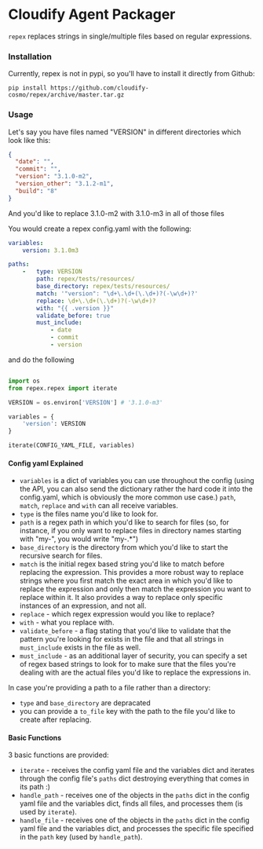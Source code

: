 Cloudify Agent Packager
=======================

`repex` replaces strings in single/multiple files based on regular expressions.

### Installation

Currently, repex is not in pypi, so you'll have to install it directly from Github:

```shell
pip install https://github.com/cloudify-cosmo/repex/archive/master.tar.gz
```

### Usage

Let's say you have files named "VERSION" in different directories which look like this:

```json
{
  "date": "",
  "commit": "",
  "version": "3.1.0-m2",
  "version_other": "3.1.2-m1",
  "build": "8"
}
```

And you'd like to replace 3.1.0-m2 with 3.1.0-m3 in all of those files

You would create a repex config.yaml with the following:

```yaml
variables:
    version: 3.1.0m3

paths:
    -   type: VERSION
        path: repex/tests/resources/
        base_directory: repex/tests/resources/
        match: '"version": "\d+\.\d+(\.\d+)?(-\w\d+)?'
        replace: \d+\.\d+(\.\d+)?(-\w\d+)?
        with: "{{ .version }}"
        validate_before: true
        must_include:
            - date
            - commit
            - version
```

and do the following

```python

import os
from repex.repex import iterate

VERSION = os.environ['VERSION'] # '3.1.0-m3'

variables = {
    'version': VERSION
}

iterate(CONFIG_YAML_FILE, variables)
```

#### Config yaml Explained

- `variables` is a dict of variables you can use throughout the config (using the API, you can also send the dictionary rather the hard code it into the config.yaml, which is obviously the more common use case.) `path`, `match`, `replace` and `with` can all receive variables.
- `type` is the files name you'd like to look for.
- `path` is a regex path in which you'd like to search for files (so, for instance, if you only want to replace files in directory names starting with "my-", you would write "my-.*")
- `base_directory` is the directory from which you'd like to start the recursive search for files.
- `match` is the initial regex based string you'd like to match before replacing the expression. This provides a more robust way to replace strings where you first match the exact area in which you'd like to replace the expression and only then match the expression you want to replace within it. It also provides a way to replace only specific instances of an expression, and not all.
- `replace` - which regex expression would you like to replace?
- `with` - what you replace with.
- `validate_before` - a flag stating that you'd like to validate that the pattern you're looking for exists in the file and that all strings in `must_include` exists in the file as well.
- `must_include` - as an additional layer of security, you can specify a set of regex based strings to look for to make sure that the files you're dealing with are the actual files you'd like to replace the expressions in.

In case you're providing a path to a file rather than a directory:

- `type` and `base_directory` are depracated
- you can provide a `to_file` key with the path to the file you'd like to create after replacing.

#### Basic Functions

3 basic functions are provided:

- `iterate` - receives the config yaml file and the variables dict and iterates through the config file's `paths` dict destroying everything that comes in its path :)
- `handle_path` - receives one of the objects in the `paths` dict in the config yaml file and the variables dict, finds all files, and processes them (is used by `iterate`).
- `handle_file` - receives one of the objects in the `paths` dict in the config yaml file and the variables dict, and processes the specific file specified in the `path` key (used by `handle_path`).